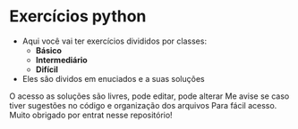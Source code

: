 # Exercícios python 
 - Aqui você vai ter exercícios divididos por classes:
   - **Básico**
   - **Intermediário**
   - **Difícil**
 - Eles são dividos em enuciados e a suas soluções

O acesso as soluções são livres, pode editar, pode alterar
Me avise se caso tiver sugestões no código e organização dos arquivos 
Para fácil acesso. Muito obrigado por entrat nesse repositório!
